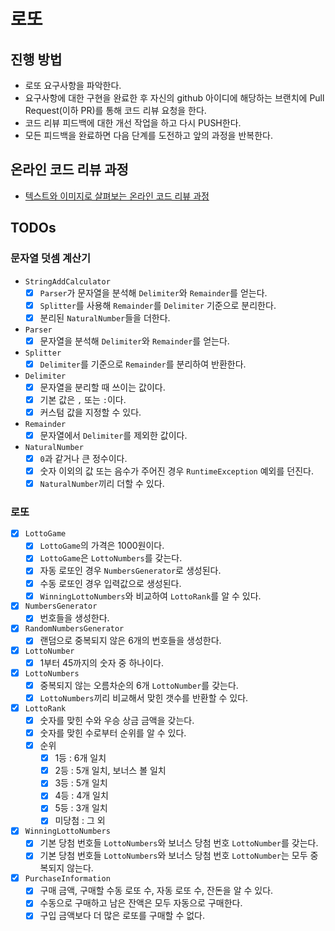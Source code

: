 # 로또

## 진행 방법

* 로또 요구사항을 파악한다.
* 요구사항에 대한 구현을 완료한 후 자신의 github 아이디에 해당하는 브랜치에 Pull Request(이하 PR)를 통해 코드 리뷰 요청을 한다.
* 코드 리뷰 피드백에 대한 개선 작업을 하고 다시 PUSH한다.
* 모든 피드백을 완료하면 다음 단계를 도전하고 앞의 과정을 반복한다.

## 온라인 코드 리뷰 과정

* [텍스트와 이미지로 살펴보는 온라인 코드 리뷰 과정](https://github.com/next-step/nextstep-docs/tree/master/codereview)

## TODOs

### 문자열 덧셈 계산기

- `StringAddCalculator`
    - [x] `Parser`가 문자열을 분석해 `Delimiter`와 `Remainder`를 얻는다.
    - [x] `Splitter`를 사용해 `Remainder`를 `Delimiter` 기준으로 분리한다.
    - [x] 분리된 `NaturalNumber`들을 더한다.
- `Parser`
    - [x] 문자열을 분석해 `Delimiter`와 `Remainder`를 얻는다.
- `Splitter`
    - [x] `Delimiter`를 기준으로 `Remainder`를 분리하여 반환한다.
- `Delimiter`
    - [x] 문자열을 분리할 때 쓰이는 값이다.
    - [x] 기본 값은 `,` 또는 `:`이다.
    - [x] 커스텀 값을 지정할 수 있다.
- `Remainder`
    - [x] 문자열에서 `Delimiter`를 제외한 값이다.
- `NaturalNumber`
    - [x] `0`과 같거나 큰 정수이다.
    - [x] 숫자 이외의 값 또는 음수가 주어진 경우 `RuntimeException` 예외를 던진다.
    - [x] `NaturalNumber`끼리 더할 수 있다.

### 로또

- [x] `LottoGame`
    - [x] `LottoGame`의 가격은 1000원이다.
    - [x] `LottoGame`은 `LottoNumbers`를 갖는다.
    - [x] 자동 로또인 경우 `NumbersGenerator`로 생성된다.
    - [x] 수동 로또인 경우 입력값으로 생성된다.
    - [x] `WinningLottoNumbers`와 비교하여 `LottoRank`를 알 수 있다.
- [x] `NumbersGenerator`
    - [x] 번호들을 생성한다.
- [x] `RandomNumbersGenerator`
    - [x] 랜덤으로 중복되지 않은 6개의 번호들을 생성한다.
- [x] `LottoNumber`
    - [x] 1부터 45까지의 숫자 중 하나이다.
- [x] `LottoNumbers`
    - [x] 중복되지 않는 오름차순의 6개 `LottoNumber`를 갖는다.
    - [x] `LottoNumbers`끼리 비교해서 맞힌 갯수를 반환할 수 있다.
- [x] `LottoRank`
    - [x] 숫자를 맞힌 수와 우승 상금 금액을 갖는다.
    - [x] 숫자를 맞힌 수로부터 순위를 알 수 있다.
    - [x] 순위
        - [x] 1등 : 6개 일치
        - [x] 2등 : 5개 일치, 보너스 볼 일치
        - [x] 3등 : 5개 일치
        - [x] 4등 : 4개 일치
        - [x] 5등 : 3개 일치
        - [x] 미당첨 : 그 외
- [x] `WinningLottoNumbers`
    - [x] 기본 당첨 번호들 `LottoNumbers`와 보너스 당첨 번호 `LottoNumber`를 갖는다.
    - [x] 기본 당첨 번호들 `LottoNumbers`와 보너스 당첨 번호 `LottoNumber`는 모두 중복되지 않는다.
- [x] `PurchaseInformation`
    - [x] 구매 금액, 구매할 수동 로또 수, 자동 로또 수, 잔돈을 알 수 있다.
    - [x] 수동으로 구매하고 남은 잔액은 모두 자동으로 구매한다.
    - [x] 구입 금액보다 더 많은 로또를 구매할 수 없다.

